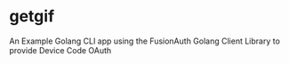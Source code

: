 # getgif

An Example Golang CLI app using the FusionAuth Golang Client Library to provide Device Code OAuth
